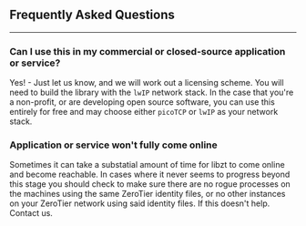 ## Frequently Asked Questions
***

### Can I use this in my commercial or closed-source application or service?

Yes! - Just let us know, and we will work out a licensing scheme. You will need to build the library with the `lwIP` network stack. In the case that you're a non-profit, or are developing open source software, you can use this entirely for free and may choose either `picoTCP` or `lwIP` as your network stack.

### Application or service won't fully come online

Sometimes it can take a substatial amount of time for libzt to come online and become reachable. In cases where it never seems to progress beyond this stage you should check to make sure there are no rogue processes on the machines using the same ZeroTier identity files, or no other instances on your ZeroTier network using said identity files. If this doesn't help. Contact us.